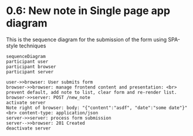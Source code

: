 # 0.6: New note in Single page app diagram

This is the sequence diagram for the submission of the form using SPA-style techniques

```mermaid
sequenceDiagram
participant user
participant browser
participant server

user->>browser: User submits form
browser->>browser: manage frontend content and presentation: <br> prevent default, add note to list, clear form and re-render list.
browser->>server: POST /new_note
activate server
Note right of browser: body: "{"content":"asdf", "date":"some date"}" <br> content-type: application/json
server->>server: process form submission
server-->>browser: 201 Created
deactivate server

```
